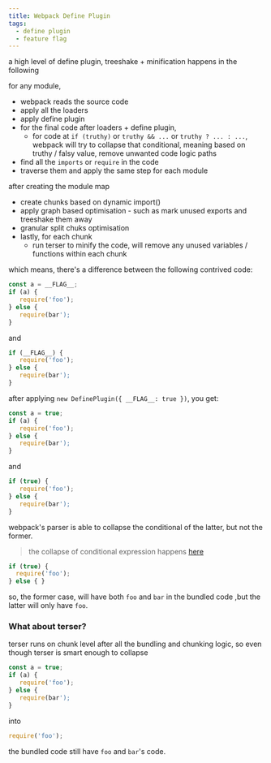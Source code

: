 ```yaml
---
title: Webpack Define Plugin
tags:
  - define plugin
  - feature flag
---
```


a high level of define plugin, treeshake + minification happens in the following

for any module, 
- webpack reads the source code
- apply all the loaders
- apply define plugin
- for the final code after loaders + define plugin, 
  - for code at `if (truthy)` or `truthy && ...` or `truthy ? ... : ...`, webpack will try to collapse that conditional, meaning based on truthy / falsy value, remove unwanted code logic paths
- find all the `imports` or `require` in the code
- traverse them and apply the same step for each module

after creating the module map
- create chunks based on dynamic import()
- apply graph based optimisation - such as mark unused exports and treeshake them away
- granular split chuks optimisation
- lastly, for each chunk
  - run terser to minify the code, will remove any unused variables / functions within each chunk
  
which means, there's a difference between the following contrived code:

```js
const a = __FLAG__;
if (a) {
   require('foo');
} else {
   require(bar');
}
```

and

```js
if (__FLAG__) {
   require('foo');
} else {
   require(bar');
}
```

after applying `new DefinePlugin({ __FLAG__: true })`, you get:

```js
const a = true;
if (a) {
   require('foo');
} else {
   require(bar');
}
```

and

```js
if (true) {
   require('foo');
} else {
   require(bar');
}
```

webpack's parser is able to collapse the conditional of the latter, but not the former.

> the collapse of conditional expression happens [here](https://github.com/webpack/webpack/blob/master/lib/ConstPlugin.js#L133)

```js
if (true) {
  require('foo');
} else { }
```

so, the former case, will have both `foo` and `bar` in the bundled code ,but the latter will only have `foo`.

### What about terser?

terser runs on chunk level after all the bundling and chunking logic, so even though terser is smart enough to collapse

```js
const a = true;
if (a) {
   require('foo');
} else {
   require(bar');
}
```

into

```js
require('foo');
```

the bundled code still have `foo` and `bar`'s code.
